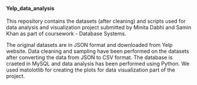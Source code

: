 #### Yelp_data_analysis
This repository contains the datasets (after cleaning) and scripts used for data analysis and visualization project submitted by Minita Dabhi and Samin Khan as part of coursework - Database Systems.

The original datasets are in JSON format and downloaded from Yelp website. Data cleaning and sampling have been performed on the datasets after converting the data from JSON to CSV format. The database is craeted in MySQL and data analysis has been performed using Python. We used matolotlib for creating the plots for data visualization part of the project.    
